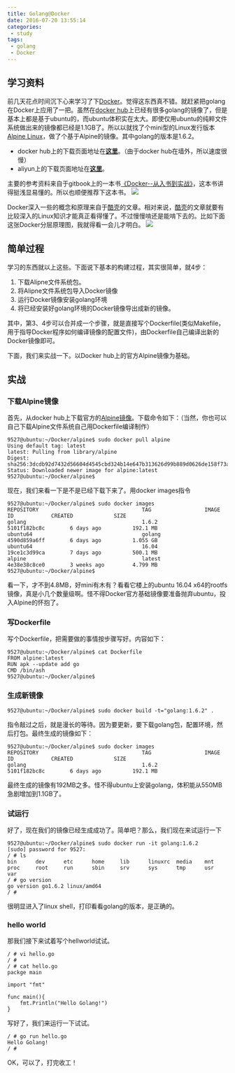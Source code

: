 ```yaml
---
title: Golang@Docker
date: 2016-07-20 13:55:14
categories:
 - study
tags:
 - golang
 - Docker
---
```


## 学习资料
前几天花点时间沉下心来学习了下[Docker](https://www.docker.com/)。觉得这东西真不错。就赶紧把golang在Docker上应用了一把。虽然在[docker hub](https://hub.docker.com/)上已经有很多golang的镜像了，但是基本上都是基于ubuntu的，而ubuntu体积实在太大。即使仅用ubuntu的纯粹文件系统做出来的镜像都已经是1.1GB了。所以以就找了个mini型的Linux发行版本[Alpine Linux](http://alpinelinux.org/)，做了个基于Alpine的镜像。其中golang的版本是1.6.2。
- docker hub上的下载页面地址在[**这里**](https://hub.docker.com/r/gcoder/golang/)。（由于docker hub在墙外，所以速度很慢）
- aliyun上的下载页面地址在[**这里**](https://dev.aliyun.com/detail.html?repoId=9014)。

主要的参考资料来自于gitbook上的一本书[《Docker--从入书到实战》](https://www.gitbook.com/book/yeasy/docker_practice/details)，这本书讲得挺浅显易懂的。所以也顺便推荐下这本书。
![](https://ek8whxe.cloudimg.io/s/cdn/x/https://www.gitbook.com/content/book/yeasy/docker_practice/docker_primer.png?v=15.2.1)

Docker深入一些的概念和原理来自于[酷壳](http://coolshell.cn/?s=docker)的文章。相对来说，[酷壳](http://coolshell.cn/?s=docker)的文章就要有比较深入的Linux知识才能真正看得懂了。不过慢慢啃还是能啃下去的。比如下面这张Docker分层原理图，我就得看一会儿才明白。
![](http://coolshell.cn//wp-content/uploads/2015/08/docker-filesystems-busyboxrw.png)

<!-- more -->

## 简单过程
学习的东西就以上这些。下面说下基本的构建过程，其实很简单，就4步：
1. 下载Alipne文件系统包。
2. 将Alipne文件系统包导入Docker镜像
3. 运行Docker镜像安装golang环境
4. 将已经安装好golang环境的Docker镜像导出成新的镜像。

其中，第3、4步可以合并成一个步骤，就是直接写个Dockerfile(类似Makefile，用于指导Docker程序如何编译镜像的配置文件)，由Dockerfile自己编译出新的Docker镜像即可。

下面，我们来实战一下。以Docker hub上的官方Alpine镜像为基础。

## 实战

### 下载Alpine镜像
首先，从docker hub上下载官方的[Alpine镜像](https://hub.docker.com/_/alpine/)。下载命令如下：（当然，你也可以自己下载Alpine文件系统自己用Dockerfile编译制作）
```shell
9527@ubuntu:~/Docker/alpine$ sudo docker pull alpine
Using default tag: latest
latest: Pulling from library/alpine
Digest: sha256:3dcdb92d7432d56604d4545cbd324b14e647b313626d99b889d0626de158f73a
Status: Downloaded newer image for alpine:latest
9527@ubuntu:~/Docker/alpine$
```

现在，我们来看一下是不是已经下载下来了。用docker images指令
```shell
9527@ubuntu:~/Docker/alpine$ sudo docker images 
REPOSITORY                                 TAG                 IMAGE ID            CREATED             SIZE
golang                                     1.6.2               5101f182bc8c        6 days ago          192.1 MB
ubuntu64                                   golang              4590d859a6ff        6 days ago          1.055 GB
ubuntu64                                   16.04               19ce1c3d99ca        7 days ago          500.1 MB
alpine                                     latest              4e38e38c8ce0        3 weeks ago         4.799 MB
9527@ubuntu:~/Docker/alpine$
```
看一下，才不到4.8MB，好mini有木有？看看它楼上的ubuntu 16.04 x64的rootfs镜像，真是小几个数量级啊。怪不得Docker官方基础镜像要准备抛弃ubuntu，投入Alpine的怀抱了。

### 写Dockerfile
写个Dockerfile，把需要做的事情按步骤写好。内容如下：
```shell
9527@ubuntu:~/Docker/alpine$ cat Dockerfile
FROM alpine:latest
RUN apk --update add go
CMD /bin/ash
9527@ubuntu:~/Docker/alpine$
```

### 生成新镜像
```shell
9527@ubuntu:~/Docker/alpine$ sudo docker build -t="golang:1.6.2" .
```
指令敲过之后，就是漫长的等待。因为要更新，要下载golang包，配置环境，然后打包。最终生成的镜像如下：
```shell
9527@ubuntu:~/Docker/alpine$ sudo docker images 
REPOSITORY                                 TAG                 IMAGE ID            CREATED             SIZE
golang                                     1.6.2               5101f182bc8c        6 days ago          192.1 MB
```
最终生成的镜像有192MB之多。怪不得ubuntu上安装golang，体积能从550MB急剧增加到1.1GB了。

### 试运行
好了，现在我们的镜像已经生成成功了。简单吧？那么，我们现在来试运行一下
```shell
9527@ubuntu:~/Docker/alpine$ sudo docker run -it golang:1.6.2
[sudo] password for 9527: 
/ # ls
bin      dev      etc      home     lib      linuxrc  media    mnt      proc     root     run      sbin     srv      sys      tmp      usr      var
/ # go version
go version go1.6.2 linux/amd64
/ # 
```
很明显进入了linux shell，打印看看golang的版本，是正确的。

### hello world
那我们接下来试着写个hellworld试试。
```shell
/ # vi hello.go
/ # 
/ # cat hello.go 
packge main

import "fmt"

func main(){
    fmt.Println("Hello Golang!")
}
```
写好了，我们来运行一下试试。
```shell
/ # go run hello.go 
Hello Golang!
/ # 
```
OK，可以了，打完收工！
